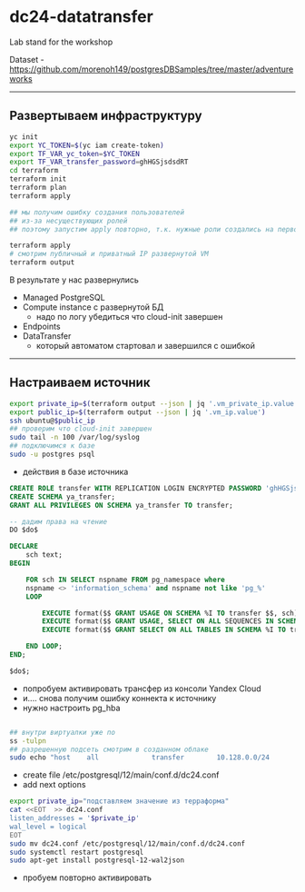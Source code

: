 # dc24-datatransfer
Lab stand for the workshop

Dataset - https://github.com/morenoh149/postgresDBSamples/tree/master/adventureworks

---

## Развертываем инфраструктуру
```bash
yc init
export YC_TOKEN=$(yc iam create-token)
export TF_VAR_yc_token=$YC_TOKEN
export TF_VAR_transfer_password=ghHGSjsdsdRT
cd terraform
terraform init
terraform plan
terraform apply

## мы получим ошибку создания пользователей
## из-за несуществующих ролей
## поэтому запустим apply повторно, т.к. нужные роли создались на первом прогоне

terraform apply
# смотрим публичный и приватный IP развернутой VM
terraform output
```
В результате у нас развернулись

- Managed PostgreSQL
- Сompute instance с развернутой БД
  - надо по логу убедиться что cloud-init завершен
- Endpoints
- DataTransfer
  - который автоматом стартовал и завершился с ошибкой
---

## Настраиваем источник

```bash
export private_ip=$(terraform output --json | jq '.vm_private_ip.value')
export public_ip=$(terraform output --json | jq '.vm_ip.value')
ssh ubuntu@$public_ip
## проверим что cloud-init завершен
sudo tail -n 100 /var/log/syslog
## подключимся к базе
sudo -u postgres psql
```

- действия в базе источника
  
```sql
CREATE ROLE transfer WITH REPLICATION LOGIN ENCRYPTED PASSWORD 'ghHGSjsdsdRT';
CREATE SCHEMA ya_transfer;
GRANT ALL PRIVILEGES ON SCHEMA ya_transfer TO transfer;

-- дадим права на чтение
DO $do$

DECLARE
    sch text;
BEGIN

    FOR sch IN SELECT nspname FROM pg_namespace where
    nspname <> 'information_schema' and nspname not like 'pg_%'
    LOOP

        EXECUTE format($$ GRANT USAGE ON SCHEMA %I TO transfer $$, sch);
        EXECUTE format($$ GRANT USAGE, SELECT ON ALL SEQUENCES IN SCHEMA %I TO transfer $$, sch);
        EXECUTE format($$ GRANT SELECT ON ALL TABLES IN SCHEMA %I TO transfer $$, sch);

    END LOOP;
END;

$do$;

```
-  попробуем активировать трансфер из консоли Yandex Cloud
-  и.... снова получим ошибку коннекта к источнику
-  нужно настроить pg_hba

```bash

## внутри виртуалки уже по
ss -tulpn
## разрешенную подсеть смотрим в созданном облаке
sudo echo "host    all             transfer        10.128.0.0/24           md5" >> /etc/postgresql/12/main/pg_hba.conf
```

- create file /etc/postgresql/12/main/conf.d/dc24.conf
- add next options
```bash
export private_ip="подставляем значение из терраформа"
cat <<EOT  >> dc24.conf
listen_addresses = '$private_ip'
wal_level = logical
EOT
sudo mv dc24.conf /etc/postgresql/12/main/conf.d/dc24.conf
sudo systemctl restart postgresql
sudo apt-get install postgresql-12-wal2json
```

- пробуем повторно активировать

